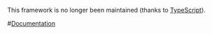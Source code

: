 This framework is no longer been maintained (thanks to [TypeScript](http://www.typescriptlang.org/)).

#[Documentation](http://vilic.github.io/vejis)
